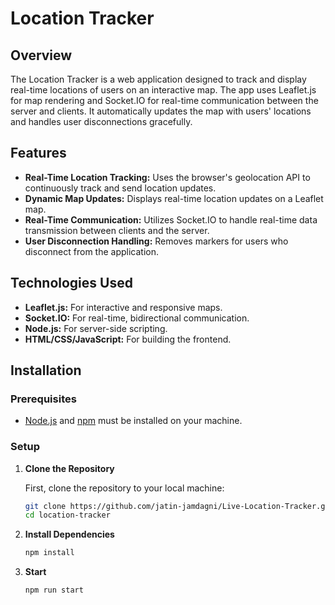 # Location Tracker

## Overview

The Location Tracker is a web application designed to track and display real-time locations of users on an interactive map. The app uses Leaflet.js for map rendering and Socket.IO for real-time communication between the server and clients. It automatically updates the map with users' locations and handles user disconnections gracefully.

## Features

- **Real-Time Location Tracking:** Uses the browser's geolocation API to continuously track and send location updates.
- **Dynamic Map Updates:** Displays real-time location updates on a Leaflet map.
- **Real-Time Communication:** Utilizes Socket.IO to handle real-time data transmission between clients and the server.
- **User Disconnection Handling:** Removes markers for users who disconnect from the application.

## Technologies Used

- **Leaflet.js:** For interactive and responsive maps.
- **Socket.IO:** For real-time, bidirectional communication.
- **Node.js:** For server-side scripting.
- **HTML/CSS/JavaScript:** For building the frontend.

## Installation

### Prerequisites

- [Node.js](https://nodejs.org/) and [npm](https://www.npmjs.com/) must be installed on your machine.

### Setup

1. **Clone the Repository**

   First, clone the repository to your local machine:

   ```bash
   git clone https://github.com/jatin-jamdagni/Live-Location-Tracker.git
   cd location-tracker
   ```

2. **Install Dependencies**

   ```bash 
   npm install
   ```
   
2. **Start**

   ```bash 
   npm run start
   ```
